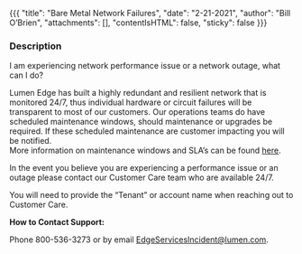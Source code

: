 {{{
  "title": "Bare Metal Network Failures",
  "date": "2-21-2021",
  "author": "Bill O’Brien",
  "attachments": [],
  "contentIsHTML": false,
  "sticky": false
}}}


### Description

I am experiencing network performance issue or a network outage, what can I do?

Lumen Edge has built a highly redundant and resilient network that is monitored 24/7, thus individual hardware or circuit failures will be transparent to most of our customers.
Our operations teams do have scheduled maintenance windows, should maintenance or upgrades be required.
If these scheduled maintenance are customer impacting you will be notified.  
More information on maintenance windows and SLA’s can be found [here](https://www.ctl.io/legal/lumen-edge-bare-metal/sla/).

In the event you believe you are experiencing a performance issue or an outage please contact our Customer Care team who are available 24/7.

You will need to provide the “Tenant” or account name when reaching out to Customer Care.

**How to Contact Support:**

Phone 800-536-3273 or by email [EdgeServicesIncident@lumen.com](mailto:EdgeServicesIncident@lumen.com).
